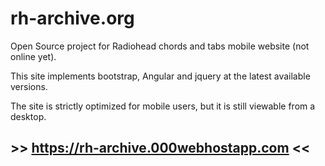 # rh-archive.org
Open Source project for Radiohead chords and tabs mobile website (not online yet).

This site implements bootstrap, Angular and jquery at the latest available versions.

The site is strictly optimized for mobile users, but it is still viewable from a desktop.

## >> https://rh-archive.000webhostapp.com <<
